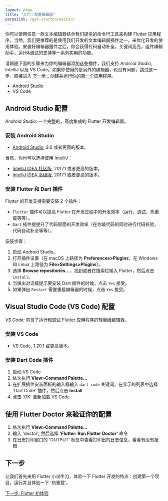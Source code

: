 ```yaml
---
layout: page
title: "入门：配置编辑器"
permalink: /get-started/editor/
---
```


你可以使用任意一款文本编辑器结合我们提供的命令行工具来构建 Flutter 应用程序。当然，我们更推荐的是使用我们开发的文本编辑器插件之一，来优化开发的使用体验。安装好编辑器插件之后，你会获得代码自动补全，关键词高亮，组件编辑助手，运行&调试的支持等一系列实用的功能。

请跟随下面的步骤来为你的编辑器添加这些插件，我们支持 Android Studio, IntelliJ 以及 VS Code。如果你使用的是另外的编辑器，也没有问题，跳过这一步，直接进入 [下一步：创建并运行你的第一个应用程序](/get-started/test-drive/)。

<div id="tab-set-install">

<ul class="tabs__top-bar">
    <li class="tab-link current" data-tab="tab-install-androidstudio">Android Studio</li>
    <li class="tab-link" data-tab="tab-install-vscode">VS Code</li>
</ul>

<div id="tab-install-androidstudio" class="tabs__content current" markdown="1">

## Android Studio 配置

*Android Studio:* 一个完整的，高度集成的 Flutter 开发编辑器。

### 安装 Android Studio

   * [Android Studio](https://developer.android.com/studio/index.html), 3.0 或者更高的版本。

当然，你也可以选择使用 IntelliJ：

   * [IntelliJ IDEA 社区版](https://www.jetbrains.com/idea/download/), 2017.1 或者更高的版本。
   * [IntelliJ IDEA 高级版](https://www.jetbrains.com/idea/download/), 2017.1 或者更高的版本。

### 安装 Flutter 和 Dart 插件

Flutter 的开发支持需要安装 2 个插件：

   * `Flutter` 插件可以提高 Flutter 在开发过程中的开发效率（运行，调试，热重载等等）。
   * `Dart` 插件提提升了代码层面的开发效率（在你敲代码的同时进行代码校验，代码自动补全等等）。

安装步骤：

   1. 启动 Android Studio。
   1. 打开插件设置（在 macOS 上路径为 **Preferences>Plugins**，在 Windows 和 Linux 上路径为 **File>Settings>Plugins**）。
   1. 选择 **Browse repositories…**，找到或者在搜索栏输入 Flutter，然后点击 `install`。
   1. 当弹出对话框提示要安装 Dart 插件的时候，点击 `Yes` 接受。
   1. 如果弹出 `Restart` 需要重启编辑器的时候，点击 `Yes` 接受。

</div>

<div id="tab-install-vscode" class="tabs__content" markdown="1">

## Visual Studio Code (VS Code) 配置

*VS Code:* 包含了运行和调试 Flutter 应用程序的轻量级编辑器。

### 安装 VS Code

  * [VS Code](https://code.visualstudio.com/), 1.20.1 或更高版本。

### 安装 Dart Code 插件

  1. 启动 VS Code
  1. 依次执行 **View>Command Palette...**
  1. 在扩展插件安装面板的输入框输入 `dart code` 关键词，在显示的列表中选择 'Dart Code' 插件，然后点击 **Install**
  1. 点击 'OK' 重新加载 VS Code

## 使用 Flutter Doctor 来验证你的配置

  1. 依次执行 **View>Command Palette...**
  1. 输入 'doctor', 然后选择 **'Flutter: Run Flutter Doctor'** 命令
  1. 在日志打印窗口的 'OUTPUT' 标签中查看打印出的日志信息，看看有没有报错

</div>

</div>

## 下一步

让我们首先来用 Flutter 小试牛刀，体验一下 Flutter 开发的特点：创建第一个项目，运行并且体验一下 '热重载'。

[下一步: Flutter 初体验](/get-started/test-drive/)
